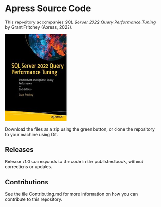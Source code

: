 # Apress Source Code

This repository accompanies [*SQL Server 2022 Query Performance Tuning*](https://www.link.springer.com/book/10.1007/978-1-4842-8891-7) by Grant Fritchey (Apress, 2022).

[comment]: #cover
![Cover image](9781484288900.jpg)

Download the files as a zip using the green button, or clone the repository to your machine using Git.

## Releases

Release v1.0 corresponds to the code in the published book, without corrections or updates.

## Contributions

See the file Contributing.md for more information on how you can contribute to this repository.